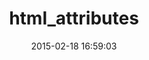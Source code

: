 ---
layout: post
title:  "html_attributes"
repo:   "serevaris/html_attributes"
date:   2015-02-18 16:59:03
gemurl: https://github.com/serevaris/html_attributes
---